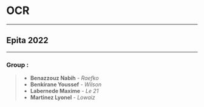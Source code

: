 # OCR
____________________
## Epita 2022 
_____________________
### Group : 
>* **Benazzouz Nabih** - *Raefko*
>* **Benkirane Youssef** - *Wilson*
>* **Labernede Maxime** - *Le 21*
>* **Martinez Lyonel** - *Lowaiz*
